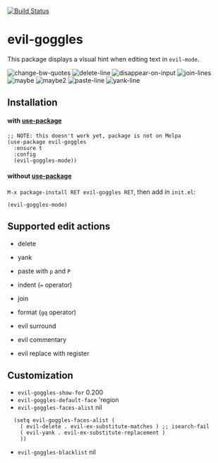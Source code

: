[![Build Status](https://travis-ci.org/edkolev/evil-goggles.svg?branch=master)](https://travis-ci.org/edkolev/evil-goggles)

evil-goggles
=========

This package displays a visual hint when editing text in
`evil-mode`.

![change-bw-quotes](https://cloud.githubusercontent.com/assets/1532071/25258968/e140b104-264b-11e7-8097-ed40456698d6.gif)
![delete-line](https://cloud.githubusercontent.com/assets/1532071/25258971/e14c4a78-264b-11e7-8943-6b2197cf9a98.gif)
![disappear-on-input](https://cloud.githubusercontent.com/assets/1532071/25258970/e14bb46e-264b-11e7-814d-e64d8a26a308.gif)
![join-lines](https://cloud.githubusercontent.com/assets/1532071/25258972/e14d6412-264b-11e7-8d20-9c930c78c179.gif)
![maybe](https://cloud.githubusercontent.com/assets/1532071/25258973/e14e166e-264b-11e7-8ffb-7fafccc38324.gif)
![maybe2](https://cloud.githubusercontent.com/assets/1532071/25258969/e14a718a-264b-11e7-8d0e-221b84ecdeac.gif)
![paste-line](https://cloud.githubusercontent.com/assets/1532071/25258974/e156c200-264b-11e7-88ce-1316add482ca.gif)
![yank-line](https://cloud.githubusercontent.com/assets/1532071/25258975/e16109a4-264b-11e7-89da-b44dab56ffd9.gif)

Installation
------------

#### with [use-package](https://github.com/jwiegley/use-package)
``` emacs-lisp
;; NOTE: this doesn't work yet, package is not on Melpa
(use-package evil-goggles
  :ensure t
  :config
  (evil-goggles-mode))
```

#### without [use-package](https://github.com/jwiegley/use-package)

`M-x package-install RET evil-goggles RET`, then add in `init.el`:

`(evil-goggles-mode)`

Supported edit actions
----------------------

- delete
- yank
- paste with `p` and `P`
- indent (`=` operator)
- join
- format (`gq` operator)

- evil surround
- evil commentary
- evil replace with register

Customization
-------------

- `evil-goggles-show-for` 0.200
- `evil-goggles-default-face` 'region
- `evil-goggles-faces-alist` nil
``` emacs-lisp
  (setq evil-goggles-faces-alist (
    ( evil-delete . evil-ex-substitute-matches ) ;; isearch-fail
    ( evil-yank . evil-ex-substitute-replacement )
    ))
```
- `evil-goggles-blacklist` nil
